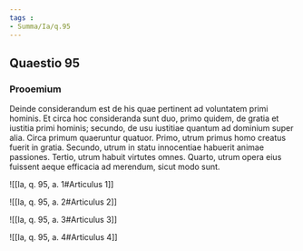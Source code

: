 ```yaml
---
tags : 
- Summa/Ia/q.95
---
```


## Quaestio 95

### Prooemium

Deinde considerandum est de his quae pertinent ad voluntatem primi hominis. Et circa hoc consideranda sunt duo, primo quidem, de gratia et iustitia primi hominis; secundo, de usu iustitiae quantum ad dominium super alia. Circa primum quaeruntur quatuor. Primo, utrum primus homo creatus fuerit in gratia. Secundo, utrum in statu innocentiae habuerit animae passiones. Tertio, utrum habuit virtutes omnes. Quarto, utrum opera eius fuissent aeque efficacia ad merendum, sicut modo sunt.

![[Ia, q. 95, a. 1#Articulus 1]]

![[Ia, q. 95, a. 2#Articulus 2]]

![[Ia, q. 95, a. 3#Articulus 3]]

![[Ia, q. 95, a. 4#Articulus 4]]

